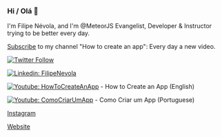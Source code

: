 ### Hi / Olá 👋

I'm Filipe Névola, and I'm @MeteorJS Evangelist, Developer & Instructor trying to be better every day.

[Subscribe](https://www.youtube.com/c/HowToCreateAnAppDev) to my channel "How to create an app": Every day a new video.

[![Twitter Follow](https://img.shields.io/twitter/follow/FilipeNevola?style=social)](https://twitter.com/FilipeNevola)

[![Linkedin: FilipeNevola](https://img.shields.io/badge/-Linkedin-blue?style=flat-square&logo=Linkedin&logoColor=white&link=https://www.linkedin.com/in/FilipeNevola/)](https://www.linkedin.com/in/loiane/)

[![Youtube: HowToCreateAnApp](https://img.shields.io/badge/-Youtube-red?style=flat-square&logo=Youtube&logoColor=white&link=https://www.youtube.com/c/HowToCreateAnAppDev)](https://www.youtube.com/c/HowToCreateAnAppDev) - How to Create an App (English)

[![Youtube: ComoCriarUmApp](https://img.shields.io/badge/-Youtube-red?style=flat-square&logo=Youtube&logoColor=white&link=https://www.youtube.com/channel/UCZo_DmCzwmxMtv5Kv_dukpA)](https://www.youtube.com/channel/UCZo_DmCzwmxMtv5Kv_dukpA)  - Como Criar um App (Portuguese)

[Instagram](https://www.instagram.com/filipenevola/)

[Website](https://www.filipenevola.com/)
